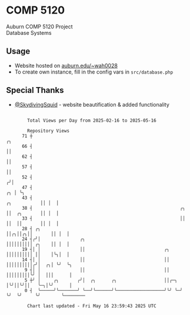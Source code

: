# COMP 5120
Auburn COMP 5120 Project  
Database Systems

## Usage
- Website hosted on [auburn.edu/~wah0028](https://webhome.auburn.edu/~wah0028/)
- To create own instance, fill in the config vars in `src/database.php`

## Special Thanks
- [@SkydivingSquid](https://github.com/SkydivingSquid) - website beautification & added functionality

```

        Total Views per Day from 2025-02-16 to 2025-05-16

        Repository Views
      71 ┼                                                                             ╭╮
      66 ┤                                                                             ││
      62 ┤                                                                             ││
      57 ┤                                                                             ││
      52 ┤                                                                            ╭╯│
      47 ┤                                                                         ╭╮ │ ╰╮
      43 ┤                                                            ╭╮           ││ │  │
      38 ┤                                                        ╭╮  ││  ╭╮       ││ │  │
      33 ┤                                                        ││  ││  ││       ││ │  │
      28 ┤ ╭╮                                                     ││╭╮││╭╮││       ││ │  │
      24 ┤╭╯│               ╭╮                                    ││││││││││ ╭╮    ││ │  │
      19 ┤│ │               ││                              ╭╮    ││││││││││ ││    │╰╮│  │
      14 ┤│ │               ││                              ││    ││││││││││╭╯│  ╭╮│ ╰╯  ╰╮
       9 ┤│ │               ││                              ││    │││││││││╰╯ │  │││      │
       5 ┼╯ │     ╭╮       ╭╯│  ╭╮      ╭╮                  ││╭─╮ │╰╯││╰╯││   ╰─╮│╰╯      │
       0 ┤  ╰─────╯╰───────╯ ╰──╯╰──────╯╰──────────────────╯╰╯ ╰─╯  ╰╯  ╰╯     ╰╯        ╰────────

        Chart last updated - Fri May 16 23:59:43 2025 UTC
        
```
